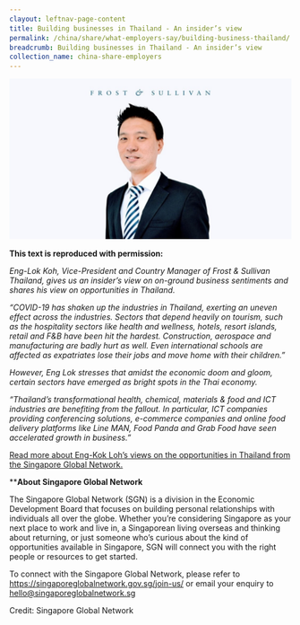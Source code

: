 ```yaml
---
clayout: leftnav-page-content
title: Building businesses in Thailand - An insider’s view
permalink: /china/share/what-employers-say/building-business-thailand/
breadcrumb: Building businesses in Thailand - An insider’s view
collection_name: china-share-employers
---
```


<img src="\images\asean-employers\building-business.jpg" alt="building business" style="width:800px;" />

**This text is reproduced with permission:** 

*Eng-Lok Koh, Vice-President and Country Manager of Frost & Sullivan Thailand, gives us an insider’s view on on-ground business sentiments and shares his view on opportunities in Thailand.*

*“COVID-19 has shaken up the industries in Thailand, exerting an uneven effect across the industries. Sectors that depend heavily on tourism, such as the hospitality sectors like health and wellness, hotels, resort islands, retail and F&B have been hit the hardest. Construction, aerospace and manufacturing are badly hurt as well. Even international schools are affected as expatriates lose their jobs and move home with their children.”*

*However, Eng Lok stresses that amidst the economic doom and gloom, certain sectors have emerged as bright spots in the Thai economy.*

*“Thailand’s transformational health, chemical, materials & food and ICT industries are benefiting from the fallout. In particular, ICT companies providing conferencing solutions, e-commerce companies and online food delivery platforms like Line MAN, Food Panda and Grab Food have seen accelerated growth in business.”*

[Read more about Eng-Kok Loh’s views on the opportunities in Thailand from the Singapore Global Network.](https://singaporeglobalnetwork.gov.sg/stories/tech/building-businesses-in-thailand-frost-sullivan-vp-and-country-head-eng-lok-koh-shares-an-insiders-view/)


****About Singapore Global Network** 

The Singapore Global Network (SGN) is a division in the Economic Development Board that focuses on building personal relationships with individuals all over the globe. Whether you’re considering Singapore as your next place to work and live in, a Singaporean living overseas and thinking about returning, or just someone who’s curious about the kind of opportunities available in Singapore, SGN will connect you with the right people or resources to get started.

To connect with the Singapore Global Network, please refer to <https://singaporeglobalnetwork.gov.sg/join-us/> or email your enquiry to [hello@singaporeglobalnetwork.sg](mailto:hello@singaporeglobalnetwork.sg) 

Credit: Singapore Global Network